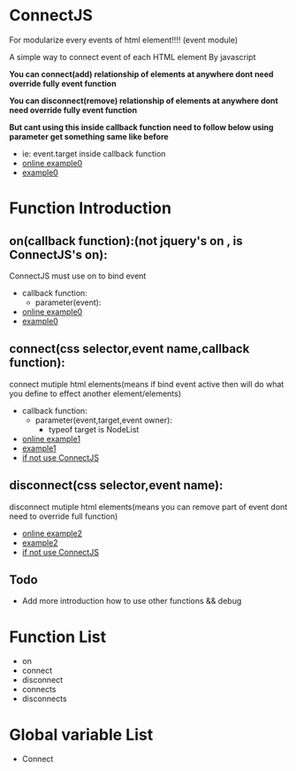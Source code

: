 # ConnectJS

For modularize every events of html element!!!! (event module) 

A simple way to connect event of each HTML element By javascript  

**You can connect(add) relationship of elements at anywhere dont need override fully event function**

**You can disconnect(remove) relationship of elements at anywhere dont need override fully event function**

**But cant using this inside callback function need to follow below using parameter get something same like before**
  * ie: event.target inside callback function
  * [online example0](https://fitloss.github.io/ConnectJS-event-module/Example0.html)
  * [example0](https://github.com/FITLOSS/ConnectJS-event-module/blob/main/Example0.html)
# Function Introduction

## on(callback function):(not jquery's on , is ConnectJS's on):
ConnectJS must use on to bind event
* callback function:
  * parameter(event):
* [online example0](https://fitloss.github.io/ConnectJS-event-module/Example0.html)
* [example0](https://github.com/FITLOSS/ConnectJS-event-module/blob/main/Example0.html)
## connect(css selector,event name,callback function):
connect mutiple html elements(means if bind event active then will do what you define to effect another element/elements)
* callback function:
  * parameter(event,target,event owner):
    * typeof target is NodeList
* [online example1](https://fitloss.github.io/ConnectJS-event-module/Example1.html)
* [example1](https://github.com/FITLOSS/ConnectJS-event-module/blob/main/Example1.html)
* [if not use ConnectJS](https://github.com/FITLOSS/ConnectJS-event-module/blob/main/Example1_NotUseConnect.html)

## disconnect(css selector,event name):
disconnect mutiple html elements(means you can remove part of event dont need to override full function)
* [online example2](https://fitloss.github.io/ConnectJS-event-module/Example2.html)
* [example2](https://github.com/FITLOSS/ConnectJS-event-module/blob/main/Example2.html)
* [if not use ConnectJS](https://github.com/FITLOSS/ConnectJS-event-module/blob/main/Example2_NotUseConnect.html)

## Todo
* Add more introduction how to use other functions && debug
# Function List
* on
* connect
* disconnect
* connects
* disconnects
# Global variable List
* Connect
